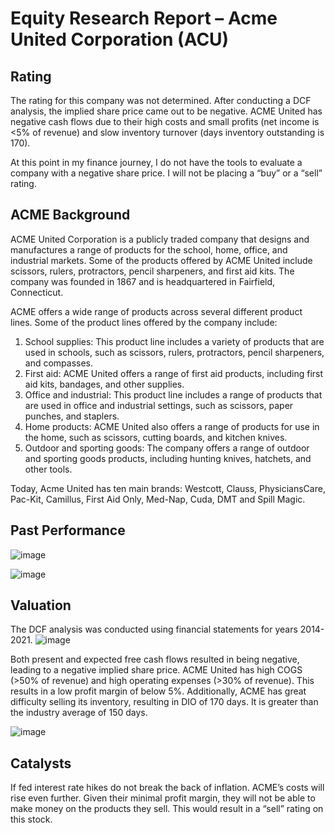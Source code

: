 # Equity Research Report – Acme United Corporation (ACU)

## Rating
The rating for this company was not determined. After conducting a DCF analysis, the implied share price came out to be negative. ACME United has negative cash flows due to their high costs and small profits (net income is <5% of revenue) and slow inventory turnover (days inventory outstanding is 170).

At this point in my finance journey, I do not have the tools to evaluate a company with a negative share price. I will not be placing a “buy” or a “sell” rating.

## ACME Background
ACME United Corporation is a publicly traded company that designs and manufactures a range of products for the school, home, office, and industrial markets. Some of the products offered by ACME United include scissors, rulers, protractors, pencil sharpeners, and first aid kits. The company was founded in 1867 and is headquartered in Fairfield, Connecticut.

ACME offers a wide range of products across several different product lines. Some of the product lines offered by the company include:

1. School supplies: This product line includes a variety of products that are used in schools, such as scissors, rulers, protractors, pencil sharpeners, and compasses.
2. First aid: ACME United offers a range of first aid products, including first aid kits, bandages, and other supplies.
3. Office and industrial: This product line includes a range of products that are used in office and industrial settings, such as scissors, paper punches, and staplers.
4. Home products: ACME United also offers a range of products for use in the home, such as scissors, cutting boards, and kitchen knives.
5. Outdoor and sporting goods: The company offers a range of outdoor and sporting goods products, including hunting knives, hatchets, and other tools.

Today, Acme United has ten main brands: Westcott, Clauss, PhysiciansCare, Pac-Kit, Camillus, First Aid Only, Med-Nap, Cuda, DMT and Spill Magic.

## Past Performance
![image](https://github.com/coolnikitav/nikitas-notebook/assets/30304422/92b40b21-5f57-4371-9cd7-71e088a0e0f7)

![image](https://github.com/coolnikitav/nikitas-notebook/assets/30304422/2616ffec-ff5f-447a-8e49-e6ba4a64e66b)

## Valuation
The DCF analysis was conducted using financial statements for years 2014-2021.
![image](https://github.com/coolnikitav/nikitas-notebook/assets/30304422/632cc2fa-61b8-47b6-a368-ab25b2078ce0)

Both present and expected free cash flows resulted in being negative, leading to a negative implied share price. ACME United has high COGS (>50% of revenue) and high operating expenses (>30% of revenue). This results in a low profit margin of below 5%. Additionally, ACME has great difficulty selling its inventory, resulting in DIO of 170 days. It is greater than the industry average of 150 days.

![image](https://github.com/coolnikitav/nikitas-notebook/assets/30304422/a0743104-26c3-4b0b-aa6c-ba19c7cf8884)

## Catalysts
If fed interest rate hikes do not break the back of inflation. ACME’s costs will rise even further. Given their minimal profit margin, they will not be able to make money on the products they sell. This would result in a “sell” rating on this stock.
